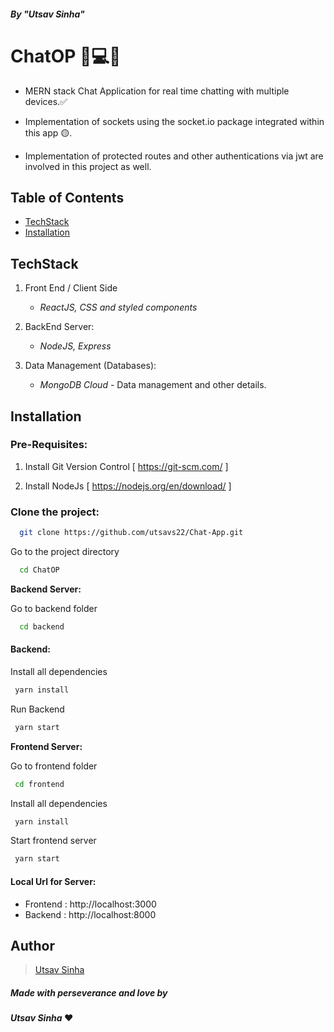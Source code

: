 ##### By "*Utsav Sinha*"

#  ChatOP 💬💻📨

* MERN stack Chat Application for real time chatting with multiple devices.✅

* Implementation of sockets using the socket.io package integrated within this app 🟡.

* Implementation of protected routes and other authentications via jwt are involved in this project as well.




## Table of Contents
  - [TechStack](#techstack)
  - [Installation](#installation)


## TechStack

1. Front End / Client Side
    - *ReactJS, CSS and styled components*

2. BackEnd Server:
   - *NodeJS, Express*

3. Data Management (Databases): 
    - *MongoDB Cloud* - Data management and other details. 
    
    
## Installation


### Pre-Requisites:
1. Install Git Version Control
[ https://git-scm.com/ ]

2. Install NodeJs
[ https://nodejs.org/en/download/ ]







### Clone the project:

```bash
  git clone https://github.com/utsavs22/Chat-App.git

```

Go to the project directory

```bash
  cd ChatOP

```

**Backend Server:**

Go to backend folder

```bash
  cd backend
```
#### Backend:

Install all dependencies

```bash
 yarn install
```

Run Backend

```bash
 yarn start
```



**Frontend Server:**

Go to frontend folder

```bash
 cd frontend
```

Install all dependencies

```bash
 yarn install
```
Start frontend server

```bash
 yarn start
```

#### Local Url for Server:

- Frontend : http://localhost:3000 
- Backend : http://localhost:8000 





## Author
  > [Utsav Sinha](https://github.com/utsavs22)
 
##### Made with perseverance and love by
####  *Utsav Sinha* ❤️
